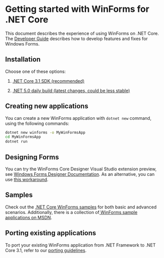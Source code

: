# Getting started with WinForms for .NET Core

This document describes the experience of using WinForms on .NET Core. The [Developer Guide](developer-guide.md) describes how to develop features and fixes for Windows Forms.

## Installation

Choose one of these options:

1. [.NET Core 3.1 SDK (recommended)][.net-core-3.1-sdk]

1. [.NET 5.0 daily build (latest changes, could be less stable)][.net-core-daily]

## Creating new applications

You can create a new WinForms application with `dotnet new` command, using the following commands:

```cmd
dotnet new winforms -o MyWinFormsApp
cd MyWinFormsApp
dotnet run
```

## Designing Forms

You can try the WinForms Core Designer Visual Studio extension preview, see [Windows Forms Designer Documentation](Documentation/winforms-designer.md). As an alternative, you can use [this workaround](winforms-designer.md).

## Samples

Check out the [.NET Core WinForms samples][.net-core-samples] for both basic and advanced scenarios. Additionally, there is a collection of[ WinForms sample applications on MSDN][MSDN-winforms-samples].

## Porting existing applications

To port your existing WinForms application from .NET Framework to .NET Core 3.1, refer to our [porting guidelines](porting-guidelines.md).

[comment]: <> (URI Links)

[.net-core-3.1-sdk]: https://dotnet.microsoft.com/download/dotnet-core/3.1
[.net-core-daily]: https://github.com/dotnet/core-sdk/blob/master/README.md#installers-and-binaries
[.net-core-samples]: https://github.com/dotnet/samples/tree/master/windowsforms
[MSDN-winforms-samples]: https://code.msdn.microsoft.com/site/search?f%5B0%5D.Type=Platform&f%5B0%5D.Value=Desktop&f%5B0%5D.Text=Desktop&f%5B1%5D.Type=Contributors&f%5B1%5D.Value=Microsoft&f%5B1%5D.Text=Microsoft&f%5B2%5D.Type=Technology&f%5B2%5D.Value=Windows%20Forms
